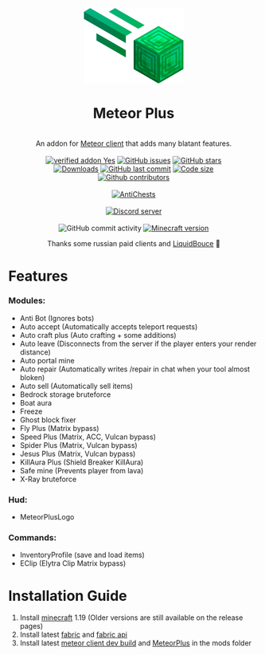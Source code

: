 
<div align="center">
	<img src="src/main/resources/assets/plus/logo.png" alt="meteor-plus" width="200px"/>
	<h1>Meteor Plus</h1>
	<br>
		An addon for <a href="https://github.com/MeteorDevelopment/meteor-client">Meteor client</a> that adds many blatant features.
	<br/><br/>
    <a href="https://anticope.ml/addons/?addon=Nekiplay%2FMeteorPlus"><img src="https://img.shields.io/badge/verified%20addon-Yes-blueviolet" alt="verified addon Yes"/></a>
	<a href="https://GitHub.com/Nekiplay/MeteorPlus/issues/"><img src="https://img.shields.io/github/issues/Nekiplay/MeteorPlus" alt="GitHub issues"/></a>
	<a href="https://github.com/Nekiplay/MeteorPlus/stargazers"><img src="https://badgen.net/github/stars/Nekiplay/MeteorPlus" alt="GitHub stars"/></a>
	<br>
	<a href="https://github.com/Nekiplay/MeteorPlus/releases"><img src="https://img.shields.io/github/downloads/Nekiplay/MeteorPlus/total" alt="Downloads"/></a>
	<a href="https://github.com/Nekiplay/MeteorPlus/commits/main"><img src="https://img.shields.io/github/last-commit/Nekiplay/MeteorPlus" alt="GitHub last commit"/></a>
	<a href="https://github.com/Nekiplay/MeteorPlus"><img src="https://img.shields.io/github/languages/code-size/Nekiplay/MeteorPlus" alt="Code size"/></a>
	<br>
	<a href="https://github.com/Nekiplay/MeteorPlus/graphs/contributors"><img src="https://img.shields.io/github/contributors/Nekiplay/MeteorPlus" alt="Github contributors"/></a>
	<br/><br/>
	<a href="https://github.com/Nekiplay/MeteorPlus/blob/main/ac-tests.md"><img src="https://img.shields.io/badge/Anticheats-AAC%2C%20Spartan%2C%20Vulcan%2C%20Matrix%2C%20Wraith-brightgreen" alt="AntiChests" /></a>
	<br/><br/>
  	<a href="https://discord.gg/NUCqxgxAnk"><img src="https://invidget.switchblade.xyz/NUCqxgxAnk" alt="Discord server"></a>
	<br/><br/>
	<img src="https://img.shields.io/github/commit-activity/w/MeteorDevelopment/meteor-client" alt="GitHub commit activity"/>
	<a href="https://www.minecraft.net/"><img src="https://img.shields.io/badge/minecraft%20version-1.19.4-brightgreen" alt="Minecraft version"/></a>
	<p>Thanks some russian paid clients and <a href="https://github.com/CCBlueX/LiquidBounce">LiquidBouce</a> 🤫</p>
</div>

# Features
### Modules:
- Anti Bot (Ignores bots)
- Auto accept (Automatically accepts teleport requests)
- Auto craft plus (Auto сrafting + some additions)
- Auto leave (Disconnects from the server if the player enters your render distance)
- Auto portal mine
- Auto repair (Automatically writes /repair in chat when your tool almost bloken)
- Auto sell (Automatically sell items)
- Bedrock storage bruteforce
- Boat aura 
- Freeze
- Ghost block fixer
- Fly Plus (Matrix bypass)
- Speed Plus (Matrix, ACC, Vulcan bypass)
- Spider Plus (Matrix, Vulcan bypass)
- Jesus Plus (Matrix, Vulcan bypass)
- KillAura Plus (Shield Breaker KillAura)
- Safe mine (Prevents player from lava)
- X-Ray bruteforce

### Hud:
- MeteorPlusLogo

### Commands:
- InventoryProfile (save and load items)
- EClip (Elytra Clip Matrix bypass)

# Installation Guide
1. Install [minecraft](https://www.minecraft.net/) 1.19 (Older versions are still available on the release pages)
0. Install latest [fabric](https://fabricmc.net/) and [fabric api](https://www.curseforge.com/minecraft/mc-mods/fabric-api)
0. Install latest [meteor client dev build](https://meteorclient.com/download?devBuild=latest) and [MeteorPlus](https://github.com/Nekiplay/MeteorPlus/releases) in the mods folder
